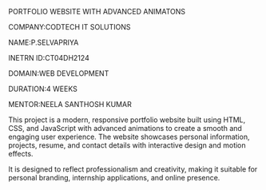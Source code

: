 PORTFOLIO WEBSITE WITH ADVANCED ANIMATONS

COMPANY:CODTECH IT SOLUTIONS

NAME:P.SELVAPRIYA

INETRN ID:CT04DH2124

DOMAIN:WEB DEVELOPMENT

DURATION:4 WEEKS

MENTOR:NEELA SANTHOSH KUMAR

This project is a modern, responsive portfolio website built using HTML, CSS, and JavaScript with advanced animations to create a smooth and engaging user experience. The website showcases personal information, projects, resume, and contact details with interactive design and motion effects.

It is designed to reflect professionalism and creativity, making it suitable for personal branding, internship applications, and online presence.
